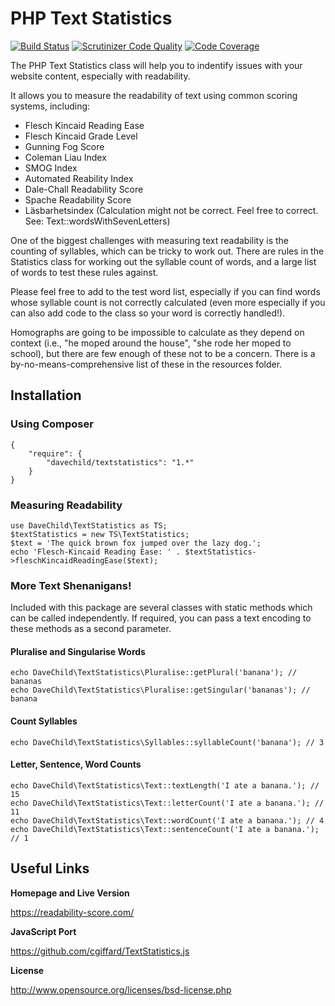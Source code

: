 # PHP Text Statistics

[![Build Status](https://travis-ci.org/DaveChild/Text-Statistics.svg?branch=master)](https://travis-ci.org/DaveChild/Text-Statistics) [![Scrutinizer Code Quality](https://scrutinizer-ci.com/g/DaveChild/Text-Statistics/badges/quality-score.png?b=master)](https://scrutinizer-ci.com/g/DaveChild/Text-Statistics/?branch=master) [![Code Coverage](https://scrutinizer-ci.com/g/DaveChild/Text-Statistics/badges/coverage.png?b=master)](https://scrutinizer-ci.com/g/DaveChild/Text-Statistics/?branch=master)

The PHP Text Statistics class will help you to indentify issues with your website content, especially with readability.

It allows you to measure the readability of text using common scoring systems, including:
* Flesch Kincaid Reading Ease
* Flesch Kincaid Grade Level
* Gunning Fog Score
* Coleman Liau Index
* SMOG Index
* Automated Reability Index
* Dale-Chall Readability Score
* Spache Readability Score
* Läsbarhetsindex (Calculation might not be correct. Feel free to correct. See: Text::wordsWithSevenLetters)

One of the biggest challenges with measuring text readability is the counting of syllables, which can be tricky to work out. There are rules in the Statistics class for working out the syllable count of words, and a large list of words to test these rules against.

Please feel free to add to the test word list, especially if you can find words whose syllable count is not correctly calculated (even more especially if you can also add code to the class so your word is correctly handled!).

Homographs are going to be impossible to calculate as they depend on context (i.e., "he moped around the house", "she rode her moped to school), but there are few enough of these not to be a concern. There is a by-no-means-comprehensive list of these in the resources folder.

## Installation

### Using Composer

    {
        "require": {
            "davechild/textstatistics": "1.*"
        }
    }

### Measuring Readability

    use DaveChild\TextStatistics as TS;
    $textStatistics = new TS\TextStatistics;
    $text = 'The quick brown fox jumped over the lazy dog.';
    echo 'Flesch-Kincaid Reading Ease: ' . $textStatistics->fleschKincaidReadingEase($text);

### More Text Shenanigans!

Included with this package are several classes with static methods which can be called independently. If required, you can pass a text encoding to these methods as a second parameter.

#### Pluralise and Singularise Words

    echo DaveChild\TextStatistics\Pluralise::getPlural('banana'); // bananas
    echo DaveChild\TextStatistics\Pluralise::getSingular('bananas'); // banana

#### Count Syllables

    echo DaveChild\TextStatistics\Syllables::syllableCount('banana'); // 3

#### Letter, Sentence, Word Counts

    echo DaveChild\TextStatistics\Text::textLength('I ate a banana.'); // 15
    echo DaveChild\TextStatistics\Text::letterCount('I ate a banana.'); // 11
    echo DaveChild\TextStatistics\Text::wordCount('I ate a banana.'); // 4
    echo DaveChild\TextStatistics\Text::sentenceCount('I ate a banana.'); // 1

## Useful Links

**Homepage and Live Version**

https://readability-score.com/

**JavaScript Port**

https://github.com/cgiffard/TextStatistics.js

**License**

http://www.opensource.org/licenses/bsd-license.php
